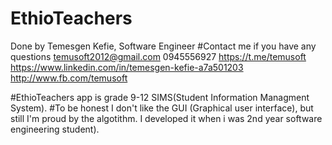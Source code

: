 # EthioTeachers
Done by Temesgen Kefie, Software Engineer
#Contact me if you have any questions
         temusoft2012@gmail.com
         0945556927
         https://t.me/temusoft
         https://www.linkedin.com/in/temesgen-kefie-a7a501203
         http://www.fb.com/temusoft
  
#EthioTeachers app is grade 9-12 SIMS(Student Information Managment System).
#To be honest I don't like the GUI (Graphical user interface), but still I'm proud by the algotithm. I developed it when i was 2nd year software engineering student).
         
